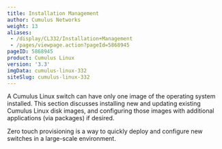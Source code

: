```yaml
---
title: Installation Management
author: Cumulus Networks
weight: 13
aliases:
 - /display/CL332/Installation+Management
 - /pages/viewpage.action?pageId=5868945
pageID: 5868945
product: Cumulus Linux
version: '3.3'
imgData: cumulus-linux-332
siteSlug: cumulus-linux-332
---
```

A Cumulus Linux switch can have only one image of the operating system
installed. This section discusses installing new and updating existing
Cumulus Linux disk images, and configuring those images with additional
applications (via packages) if desired.

Zero touch provisioning is a way to quickly deploy and configure new
switches in a large-scale environment.

<article id="html-search-results" class="ht-content" style="display: none;">

</article>

<footer id="ht-footer">

</footer>
